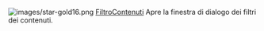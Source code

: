 ![images/star-gold16.png](images/star-gold16.png) [FiltroContenuti](contentfilter.html) 
Apre la finestra di dialogo dei filtri dei contenuti.

